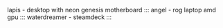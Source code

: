 lapis - desktop with neon genesis motherboard :::
angel - rog laptop amd gpu :::
waterdreamer - steamdeck :::
